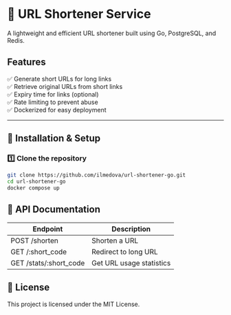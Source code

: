 # 🚀 URL Shortener Service

A lightweight and efficient URL shortener built using Go, PostgreSQL, and Redis.
## Features
✅ Generate short URLs for long links  
✅ Retrieve original URLs from short links  
✅ Expiry time for links (optional)  
✅ Rate limiting to prevent abuse  
✅ Dockerized for easy deployment

---
## 🔧 Installation & Setup

### 1️⃣ Clone the repository
```sh
git clone https://github.com/ilmedova/url-shortener-go.git
cd url-shortener-go
docker compose up
```

## 📖 API Documentation

| Endpoint                  | Description              |
|---------------------------|--------------------------|
| POST /shorten             | 	Shorten a URL           |
| GET /:short_code          | 	Redirect to long URL    |
| GET  /stats/:short_code   | Get URL usage statistics |


## 📜 License
This project is licensed under the MIT License.
